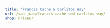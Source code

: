 ```yaml
---
title: "Francis Cache & Carlitos Way"
url: /san-juan/francis-cache-und-carlitos-way/
shop: Friseur
---
```


